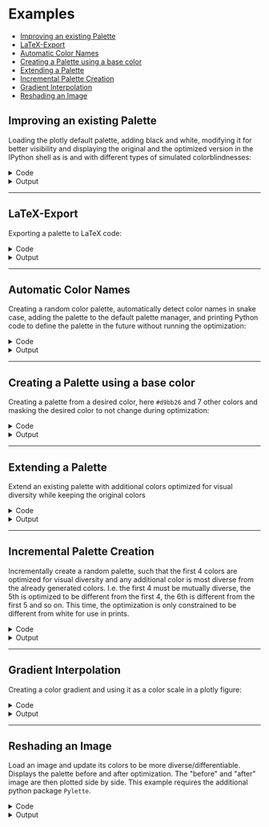 # Examples

- [Improving an existing Palette](#improving-an-existing-palette)
- [LaTeX-Export](#latex-export)
- [Automatic Color Names](#automatic-color-names)
- [Creating a Palette using a base color](#creating-a-palette-using-a-base-color)
- [Extending a Palette](#extending-a-palette)
- [Incremental Palette Creation](#incremental-palette-creation)
- [Gradient Interpolation](#gradient-interpolation)
- [Reshading an Image](#reshading-an-image)

## Improving an existing Palette

Loading the plotly default palette, adding black and white, modifying it for better visibility and displaying the original and the optimized version in the IPython shell as is and with different types of simulated colorblindnesses:

<details>
<summary>Code</summary>

```python
import ethcolor
from ethcolor import display_palette, simulate_colorblind, hue_sort
import numpy as np
palette = ethcolor.default_palettes.get_palette("plotly").ensure_black_and_white()
# Set change_weight to a low value as the number of colors and adding black and white sufficiently constrains the optimization
opt_palette = ethcolor.optimize_palette(palette, change_weight=.15)
print("No colorblindness")
display_palette(hue_sort(palette.get_color_values()))
display_palette(hue_sort(opt_palette.get_color_values()))
for cb,v in zip(["Protanopia","Deutranopia","Tritanopia"], np.eye(3)*.75):
	print(f"75% {cb}")
	display_palette(hue_sort([
		simulate_colorblind(c, *v)
		for c in palette.get_color_values()
	]))
	display_palette(hue_sort([
		simulate_colorblind(c, *v)
		for c in opt_palette.get_color_values()
	]))
```
</details>

<details>
<summary>Output</summary>

No colorblindness

![Original palette](readme_assets/example1.1.png)

![Improved palette](readme_assets/example1.2.png)

75% Protanopia

![Original palette](readme_assets/example1.3.png)

![Improved palette](readme_assets/example1.4.png)

75% Deutranopia

![Original palette](readme_assets/example1.5.png)

![Improved palette](readme_assets/example1.6.png)

75% Tritanopia

![Original palette](readme_assets/example1.7.png)

![Improved palette](readme_assets/example1.8.png)
</details><hr/>

## LaTeX-Export

Exporting a palette to LaTeX code:

<details>
<summary>Code</summary>

```python
import ethcolor
print(ethcolor.default_palettes.get_palette("cblind").to_latex("cb"))
```
</details>

<details>
<summary>Output</summary>

```latex
% Palette: cblind
\definecolor{cbblack}{RGB}{0,0,0}
\definecolor{cborange}{RGB}{251,162,0}
\definecolor{cbcyan}{RGB}{0,183,236}
\definecolor{cbgreen}{RGB}{0,161,119}
\definecolor{cbyellow}{RGB}{246,231,55}
\definecolor{cbblue}{RGB}{0,119,184}
\definecolor{cbvermillion}{RGB}{244,100,13}
\definecolor{cbpurple}{RGB}{228,126,173}
```
</details><hr/>

## Automatic Color Names

Creating a random color palette, automatically detect color names in snake case, adding the palette to the default palette manager, and printing Python code to define the palette in the future without running the optimization:

<details>
<summary>Code</summary>

```python
import ethcolor
import numpy as np
# Seeding of the numpy random generator for reproducible palette generation
np.random.seed(42)
# Setting `white=True` appends white during optimizing, such that all colors
# get pushed away from white.
colors = ethcolor.random_colors(8, white=True)
palette = ethcolor.colors_to_palette("random", colors, name_format=ethcolor.NAME_FORMATS.SNAKE)
ethcolor.default_palettes.add_palette(palette)
# Displaying the new palette
ethcolor.display_palette(ethcolor.default_palettes.get_palette("random"))
print(ethcolor.default_palettes.get_palette("random").to_python())
```
</details>

<details>
<summary>Output</summary>

![Random palette](readme_assets/example3.1.png)

```python
# Palette: random
palette = ethcolor.Palette("random", [
  ["caribbean_green", "RGB(0,255,153)"],
  ["gamboge", "RGB(238,145,0)"],
  ["observatory", "RGB(0,153,113)"],
  ["blue_diamond", "RGB(54,0,115)"],
  ["cardinal", "RGB(196,0,56)"],
  ["blue", "RGB(18,0,255)"],
  ["dull_lavender", "RGB(181,155,255)"],
  ["midnight_moss", "RGB(0,27,0)"],
])
```
</details><hr/>

## Creating a Palette using a base color

Creating a palette from a desired color, here `#d9bb26` and 7 other colors and masking the desired color to not change during optimization:

<details>
<summary>Code</summary>

```python
import ethcolor
import numpy as np
np.random.seed(1)
main_color = "#d9bb26"
# Starting colors are the main hex-format color and 7 random rgb-format colors
init_colors = [main_color, *np.random.sample((7,3))]
# A mask with False at the first index and True everywhere else
mask = np.arange(len(init_colors)) > 0
# Also optimize with fixed white and black for good contrast in both day- and night-mode
opt_colors = ethcolor.optimize_palette(
	init_colors,
	change_weight=.1,
	mask=list(mask),
	black=True,
	white=True,
)
# Ensure that the first color did not change
assert init_colors[0] == opt_colors[0].get_value(ethcolor.COLOR_FORMATS.HEX)
# Display the palettes sorted by hue values
ethcolor.display_palette(ethcolor.hue_sort(init_colors))
ethcolor.display_palette(ethcolor.hue_sort(opt_colors))
```
</details>

<details>
<summary>Output</summary>

![Random palette](readme_assets/example3b.1.png)

![Random palette](readme_assets/example3b.2.png)
</details><hr/>

## Extending a Palette

Extend an existing palette with additional colors optimized for visual diversity while keeping the original colors

<details>
<summary>Code</summary>

```python
import ethcolor
import numpy as np
np.random.seed(1)
start_colors = ["#df928e", "#f4b942", "#3c4f76"]
# Extend palette to 8 colors, also use black and white during optimization
# to have good contrast on white and black backgrounds
opt_colors = ethcolor.extend_colors(
	start_colors, 8,
	black=True, white=True,
)
# Ensure that the first three colors did not change
for i in range(len(start_colors)):
	assert start_colors[i] == opt_colors[i].get_value(ethcolor.COLOR_FORMATS.HEX)
# Display the palettes
ethcolor.display_palette(start_colors)
ethcolor.display_palette(opt_colors)
```
</details>

<details>
<summary>Output</summary>

![Random palette](readme_assets/example3c.1.png)

![Random palette](readme_assets/example3c.2.png)
</details><hr/>

## Incremental Palette Creation

Incrementally create a random palette, such that the first 4 colors are optimized for visual diversity and any additional color is most diverse from the already generated colors. I.e. the first 4 must be mutually diverse, the 5th is optimized to be different from the first 4, the 6th is different from the first 5 and so on.
This time, the optimization is only constrained to be different from white for use in prints.

<details>
<summary>Code</summary>

```python
import ethcolor
import numpy as np
np.random.seed(20)
# Generate 12 colors, where the first 4 are most diverse and
# every additional color differs from the previous ones.
rand_colors = ethcolor.random_incremental_colors(
	n_total=12, n_start=4, n_increment=1,
	white=True,
)
# Display the palettes
ethcolor.display_palette(rand_colors)
# Print generating python code
print(ethcolor.colors_to_palette("incremental", rand_colors).to_python())
```
</details>

<details>
<summary>Output</summary>

![Random palette](readme_assets/example3d.1.png)

```python
# Palette: incremental
palette = ethcolor.Palette("incremental", [
  ["blue_lagoon", "RGB(0,115,131)"],
  ["guardsman_red", "RGB(190,0,3)"],
  ["carissma", "RGB(229,144,169)"],
  ["blue", "RGB(54,0,255)"],
  ["chartreuse", "RGB(119,198,0)"],
  ["medium_purple", "RGB(168,89,255)"],
  ["grape", "RGB(55,30,94)"],
  ["cyan_/_aqua", "RGB(0,219,255)"],
  ["buttered_rum", "RGB(169,125,0)"],
  ["celadon", "RGB(185,224,162)"],
  ["black", "RGB(0,1,0)"],
  ["west_coast", "RGB(99,80,16)"],
])
```
</details><hr/>

## Gradient Interpolation

Creating a color gradient and using it as a color scale in a plotly figure:

<details>
<summary>Code</summary>

```python
import ethcolor
import numpy as np
import plotly.graph_objects as go
# Define start, mid, and end color of the color scale
start_color = "RGB(245,120,  4)"
mid_color   = "RGB(255,255,255)"
end_color   = "RGB( 22, 56,209)"
# Get a high resolution interpolation in OKLAB space, rather than plotlys RGB interpolation
interpolated_colors = ethcolor.interpolate_color_series([start_color, mid_color, end_color], 200)
# Create the plotly colorscale
colorscale = ethcolor.create_plotly_scale(interpolated_colors)
# Create a basic scatter dataset
x,y = np.random.sample((2,2000))
z = np.sin(4*np.pi*x) * np.cos(5*np.pi*y)
# Make the plot
go.Figure(
	go.Scatter(
		x=x,
		y=y,
		mode="markers",
		marker_cmin=-1,
		marker_cmax=+1,
		marker_color=z,
		marker_colorscale=colorscale,
		marker_showscale=True,
	),
	layout_yaxis_scaleanchor="x",
).show()
```
</details>

<details>
<summary>Output</summary>

![Colored scatter plot](readme_assets/example4.1.png)
</details><hr/>

## Reshading an Image

Load an image and update its colors to be more diverse/differentiable.
Displays the palette before and after optimization.
The "before" and "after" image are then plotted side by side.
This example requires the additional python package `Pylette`.

<details>
<summary>Code</summary>

```python
import ethcolor
from scipy.interpolate import RBFInterpolator
import numpy as np
import Pylette
from PIL import Image
from tqdm.auto import tqdm
from IPython.display import display

# Image to load
img_file = "readme_assets/example5.1.png"
# Palette size to extract from the image
palette_size = 8

def vector_interpolation(x,y):
	interp = RBFInterpolator(x,y)
	return lambda c: ethcolor.convert_color(
		interp(
			ethcolor.Color(ethcolor.COLOR_FORMATS.RGB, c)
			.get_value(ethcolor.COLOR_FORMATS.OKLAB)[None]
		)[0],
		ethcolor.COLOR_FORMATS.OKLAB,
		ethcolor.COLOR_FORMATS.RGB,
	).get_value()

# Extract the "fundamental" color palette of the image with Pylette
palette1 = [
	ethcolor.convert_color(c.rgb)
	for c in Pylette.extract_colors(img_file, palette_size=palette_size).colors
]
# Display the palette before optimization
ethcolor.display_palette(palette1)
# Create an improved palette (high change_weight to not diverge from the original colors too much)
palette2 = ethcolor.optimize_palette(palette1, change_weight=.95, out_format=ethcolor.COLOR_FORMATS.rgba)
# Display the palette after optimization
ethcolor.display_palette(palette2)
# Extend the palettes before and after optimization
# with the corners of the RGB color cube to ensure
# that our interpolating projection does not extend
# beyond the viable color space.
boundary_colors = [
	ethcolor.convert_color(f"rgb({r},{g},{b})")
	for r in [0,1] for g in [0,1] for b in [0,1]
]
palette1 += boundary_colors
palette2 += boundary_colors
# Create an interpolation function between both palettes using scipy
color_map = vector_interpolation(
	np.array([c.get_value(ethcolor.COLOR_FORMATS.OKLAB) for c in palette1]),
	np.array([c.get_value(ethcolor.COLOR_FORMATS.OKLAB) for c in palette2]),
)
# Load the image with pillow and extract the RGB values
img = Image.open(img_file)
img_arr = np.array(img)
# Create a modified copy of the image using our interpolation function
# between the original and the optimized colors
new_img_arr = np.zeros_like(img_arr)
for x in tqdm(range(img_arr.shape[0])):
	for y in range(img_arr.shape[1]):
		new_img_arr[x,y] = color_map(img_arr[x,y])
new_img_arr = np.clip(new_img_arr, 0, 255)
# Display both images side by side in the IPython shell
display(Image.fromarray(np.concatenate([img_arr,new_img_arr],axis=1)))
```
</details>

<details>
<summary>Output</summary>

![Colored scatter plot](readme_assets/example5.2.png)

![Colored scatter plot](readme_assets/example5.3.png)

![Colored scatter plot](readme_assets/example5.4.png)
</details>

